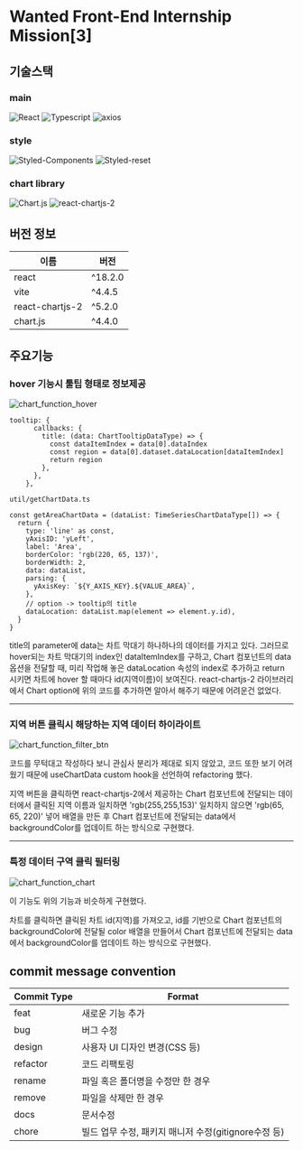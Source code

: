 <h1>Wanted Front-End Internship Mission[3]</h1>

<h2>기술스택</h2>

<h3>main</h3>

![React](https://img.shields.io/badge/React-61DAFB?style=for-the-badge&logo=react&logoColor=white)
![Typescript](https://img.shields.io/badge/Typescript-3178C6?style=for-the-badge&logo=typescript&logoColor=white)
![axios](https://img.shields.io/badge/axios-5A29E4?style=for-the-badge&logo=axios&logoColor=white)

<h3>style</h3>

![Styled-Components](https://img.shields.io/badge/styled--components-DB7093?style=for-the-badge&logo=styledcomponents&logoColor=white)
![Styled-reset](https://img.shields.io/badge/styled--reset-DB7093?style=for-the-badge&logo=styledreset&logoColor=white)

<h3>chart library</h3>

![Chart.js](https://img.shields.io/badge/Chart.js-FF6384?style=for-the-badge&logo=chartjs&logoColor=white)
![react-chartjs-2](https://img.shields.io/badge/react--chartjs--2-61DAFB?style=for-the-badge&logo=chartjs&logoColor=white)


<h2>버전 정보</h2>

| 이름               | 버전    |
| ----------------- | ------- |
| react             | ^18.2.0 |
| vite              | ^4.4.5  |
| react-chartjs-2   | ^5.2.0  |
| chart.js          | ^4.4.0  |

<h2>주요기능</h2>

### hover 기능시 툴팁 형태로 정보제공

![chart_function_hover](https://github.com/tjswo2292/wanted-internship-3/assets/55657931/bce986d9-8f5a-4389-88ca-5be4f1a1bfa4)

```
tooltip: {
      callbacks: {
        title: (data: ChartTooltipDataType) => {
          const dataItemIndex = data[0].dataIndex
          const region = data[0].dataset.dataLocation[dataItemIndex]
          return region
        },
      },
    },
```
```
util/getChartData.ts

const getAreaChartData = (dataList: TimeSeriesChartDataType[]) => {
  return {
    type: 'line' as const,
    yAxisID: 'yLeft',
    label: 'Area',
    borderColor: 'rgb(220, 65, 137)',
    borderWidth: 2,
    data: dataList,
    parsing: {
      yAxisKey: `${Y_AXIS_KEY}.${VALUE_AREA}`,
    },
    // option -> tooltip의 title
    dataLocation: dataList.map(element => element.y.id),
  }
}
```
title의 parameter에 data는 차트 막대기 하나하나의 데이터를 가지고 있다. 그러므로 hover되는 차트 막대기의
index인 dataItemIndex를 구하고, Chart 컴포넌트의 data 옵션을 전달할 때, 미리 작업해 놓은 dataLocation 속성의 index로
추가하고 return 시키면 차트에 hover 할 때마다 id(지역이름)이 보여진다.
react-chartjs-2 라이브러리에서 Chart option에 위의 코드를 추가하면 알아서 해주기 때문에 어려운건 없었다.

----

### 지역 버튼 클릭시 해당하는 지역 데이터 하이라이트

![chart_function_filter_btn](https://github.com/tjswo2292/wanted-internship-3/assets/55657931/33bdd300-5631-4b5d-bf77-b68eb5293f82)

코드를 무턱대고 작성하다 보니 관심사 분리가 제대로 되지 않았고, 코드 또한 보기 어려웠기 때문에 useChartData custom hook을
선언하여 refactoring 했다.

지역 버튼을 클릭하면 react-chartjs-2에서 제공하는 Chart 컴포넌트에 전달되는 데이터에서 클릭된 지역 이름과 일치하면 'rgb(255,255,153)' 일치하지 않으면 'rgb(65, 65, 220)'
넣어 배열을 만든 후 Chart 컴포넌트에 전달되는 data에서 backgroundColor를 업데이트 하는 방식으로 구현했다.

-----

### 특정 데이터 구역 클릭 필터링

![chart_function_chart](https://github.com/tjswo2292/wanted-internship-3/assets/55657931/4dbf0de9-5cc1-47e3-9c9b-9bc2fbd43a39)

이 기능도 위의 기능과 비슷하게 구현했다.

차트를 클릭하면 클릭된 차트 id(지역)를 가져오고, id를 기반으로 Chart 컴포넌트의 backgroundColor에 전달될 color 배열을 만들어서
Chart 컴포넌트에 전달되는 data에서 backgroundColor를 업데이트 하는 방식으로 구현했다.

<h2>commit message convention</h2> 

| Commit Type | Format                                               |
| ----------- | ---------------------------------------------------- |
| feat        | 새로운 기능 추가                                     |
| bug         | 버그 수정                                            |
| design      | 사용자 UI 디자인 변경(CSS 등)                        |
| refactor    | 코드 리팩토링                                        |
| rename      | 파일 혹은 폴더명을 수정만 한 경우                    |
| remove      | 파일을 삭제만 한 경우                                |
| docs        | 문서수정                                             |
| chore       | 빌드 업무 수정, 패키지 매니저 수정(gitignore수정 등) |
